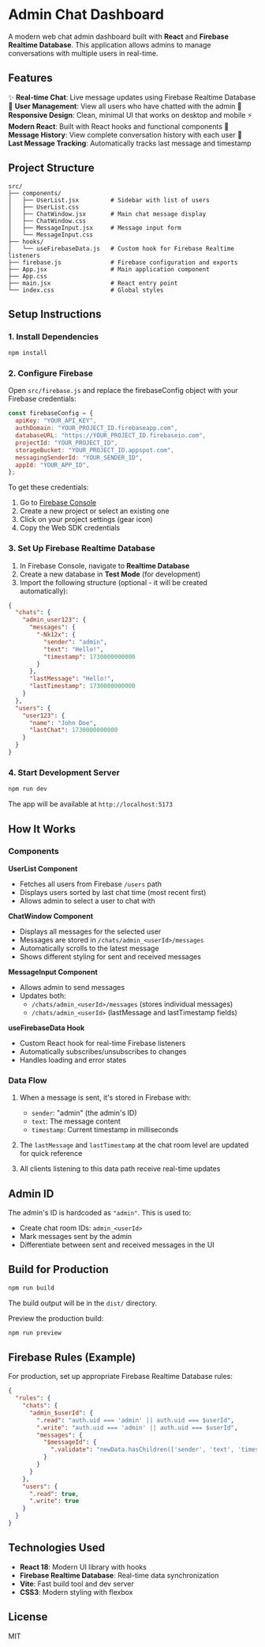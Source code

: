 # Admin Chat Dashboard

A modern web chat admin dashboard built with **React** and **Firebase Realtime Database**. This application allows admins to manage conversations with multiple users in real-time.

## Features

✨ **Real-time Chat**: Live message updates using Firebase Realtime Database
👥 **User Management**: View all users who have chatted with the admin
📱 **Responsive Design**: Clean, minimal UI that works on desktop and mobile
⚡ **Modern React**: Built with React hooks and functional components
📝 **Message History**: View complete conversation history with each user
🔔 **Last Message Tracking**: Automatically tracks last message and timestamp

## Project Structure

```
src/
├── components/
│   ├── UserList.jsx         # Sidebar with list of users
│   ├── UserList.css
│   ├── ChatWindow.jsx       # Main chat message display
│   ├── ChatWindow.css
│   ├── MessageInput.jsx     # Message input form
│   └── MessageInput.css
├── hooks/
│   └── useFirebaseData.js   # Custom hook for Firebase Realtime listeners
├── firebase.js              # Firebase configuration and exports
├── App.jsx                  # Main application component
├── App.css
├── main.jsx                 # React entry point
└── index.css                # Global styles
```

## Setup Instructions

### 1. Install Dependencies

```bash
npm install
```

### 2. Configure Firebase

Open `src/firebase.js` and replace the firebaseConfig object with your Firebase credentials:

```javascript
const firebaseConfig = {
  apiKey: "YOUR_API_KEY",
  authDomain: "YOUR_PROJECT_ID.firebaseapp.com",
  databaseURL: "https://YOUR_PROJECT_ID.firebaseio.com",
  projectId: "YOUR_PROJECT_ID",
  storageBucket: "YOUR_PROJECT_ID.appspot.com",
  messagingSenderId: "YOUR_SENDER_ID",
  appId: "YOUR_APP_ID",
};
```

To get these credentials:

1. Go to [Firebase Console](https://console.firebase.google.com/)
2. Create a new project or select an existing one
3. Click on your project settings (gear icon)
4. Copy the Web SDK credentials

### 3. Set Up Firebase Realtime Database

1. In Firebase Console, navigate to **Realtime Database**
2. Create a new database in **Test Mode** (for development)
3. Import the following structure (optional - it will be created automatically):

```json
{
  "chats": {
    "admin_user123": {
      "messages": {
        "-Nk12x": {
          "sender": "admin",
          "text": "Hello!",
          "timestamp": 1730000000000
        }
      },
      "lastMessage": "Hello!",
      "lastTimestamp": 1730000000000
    }
  },
  "users": {
    "user123": {
      "name": "John Doe",
      "lastChat": 1730000000000
    }
  }
}
```

### 4. Start Development Server

```bash
npm run dev
```

The app will be available at `http://localhost:5173`

## How It Works

### Components

**UserList Component**

- Fetches all users from Firebase `/users` path
- Displays users sorted by last chat time (most recent first)
- Allows admin to select a user to chat with

**ChatWindow Component**

- Displays all messages for the selected user
- Messages are stored in `/chats/admin_<userId>/messages`
- Automatically scrolls to the latest message
- Shows different styling for sent and received messages

**MessageInput Component**

- Allows admin to send messages
- Updates both:
  - `/chats/admin_<userId>/messages` (stores individual messages)
  - `/chats/admin_<userId>` (lastMessage and lastTimestamp fields)

**useFirebaseData Hook**

- Custom React hook for real-time Firebase listeners
- Automatically subscribes/unsubscribes to changes
- Handles loading and error states

### Data Flow

1. When a message is sent, it's stored in Firebase with:

   - `sender`: "admin" (the admin's ID)
   - `text`: The message content
   - `timestamp`: Current timestamp in milliseconds

2. The `lastMessage` and `lastTimestamp` at the chat room level are updated for quick reference

3. All clients listening to this data path receive real-time updates

## Admin ID

The admin's ID is hardcoded as `"admin"`. This is used to:

- Create chat room IDs: `admin_<userId>`
- Mark messages sent by the admin
- Differentiate between sent and received messages in the UI

## Build for Production

```bash
npm run build
```

The build output will be in the `dist/` directory.

Preview the production build:

```bash
npm run preview
```

## Firebase Rules (Example)

For production, set up appropriate Firebase Realtime Database rules:

```json
{
  "rules": {
    "chats": {
      "admin_$userId": {
        ".read": "auth.uid === 'admin' || auth.uid === $userId",
        ".write": "auth.uid === 'admin' || auth.uid === $userId",
        "messages": {
          "$messageId": {
            ".validate": "newData.hasChildren(['sender', 'text', 'timestamp'])"
          }
        }
      }
    },
    "users": {
      ".read": true,
      ".write": true
    }
  }
}
```

## Technologies Used

- **React 18**: Modern UI library with hooks
- **Firebase Realtime Database**: Real-time data synchronization
- **Vite**: Fast build tool and dev server
- **CSS3**: Modern styling with flexbox

## License

MIT
